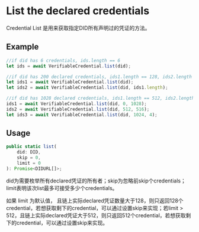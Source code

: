 # List the declared credentials

Credential List 是用来获取指定DID所有声明过的凭证的方法。

## Example

```typescript
//if did has 6 credentials, ids.length == 6
let ids = await VerifiableCredential.list(did);

//if did has 200 declared credentials, ids1.length == 128, ids2.length == 72
let ids1 = await VerifiableCredential.list(did);
let ids2 = await VerifiableCredential.list(did, ids1.length);

//if did has 1028 declared credentials, ids1.length == 512, ids2.length == 512, ids3.length == 4
ids1 = await VerifiableCredential.list(did, 0, 1028);
ids2 = await VerifiableCredential.list(did, 512, 516);
let ids3 = await VerifiableCredential.list(did, 1024, 4);
```

## Usage

```typescript
public static list(
	did: DID,
	skip = 0,
	limit = 0
): Promise<DIDURL[]>;
```

did为需要枚举所有declared凭证的所有者；skip为忽略前skip个credentials；limit表明该次list最多可接受多少个credentials。

如果 limit 为默认值， 且链上实际declared凭证数量大于128，则只返回128个credential，若想获取剩下的credential，可以通过设置skip来实现；若limit > 512，且链上实际declared凭证大于512，则只返回512个credential，若想获取剩下的credential，可以通过设置skip来实现。
